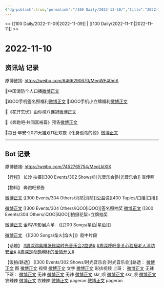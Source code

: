 ```yaml
---
{"dg-publish":true,"permalink":"/100 Daily/2022-11-10/","title":"2022-11-10","created":"2022-11-13T02:04:28.000+08:00","updated":"2023-04-11T14:46:32.000+08:00"}
---
```



<< [[100 Daily/2022-11-09\|2022-11-09]] | [[100 Daily/2022-11-11\|2022-11-11]] >>

# 2022-11-10

## 资讯站 记录

原博链接: https://weibo.com/6466290670/MeqWF40mA

💫中国消防个人口播[微博正文](https://m.weibo.cn/6466290670/4834196592005193)

💫iQOO手机签名照福利[微博正文](https://m.weibo.cn/6466290670/4834210948322102)
💫iQOO手机小立牌福利[微博正文](https://m.weibo.cn/6466290670/4834229948780011)

💫《花开忘忧》由你榜八连冠[微博正文](https://m.weibo.cn/6466290670/4834280242679997)

💫《奔跑吧·共同富裕篇》预告[微博正文](https://m.weibo.cn/6466290670/4834197011697949)

💫每日·早安-2021天猫双11狂欢夜《化身孤岛的鲸》[微博正文](https://m.weibo.cn/6466290670/4834176220007463)

---
## Bot 记录

原博链接: https://weibo.com/7452765754/MeqLklXIX

【行程】
长沙 拍摄[[300 Events/302 Shows/时光音乐会\|时光音乐会]] 宣传照

【物料】
[](http://weibo.com/5242381821/MelAPoHsA) 奔跑吧预告

[微博正文](http://weibo.com/3549916270/MeloF0iGe) [[300 Events/304 Others/消防\|消防]]公益说[[400 Topics/口播\|口播]]

[微博正文](http://weibo.com/6960161079/MelBc8TL3) [[300 Events/304 Others/iQOO\|iQOO]]签名照抽奖
[微博正文](http://weibo.com/6378846558/MemjtlBrb) [[300 Events/304 Others/iQOO\|iQOO]]拍摄花絮+立牌抽奖

[微博正文](http://weibo.com/2715305503/MdDQd9taU) 金鸡VR影展片单-《[[200 Songs/星鱼\|星鱼]]》

[微博正文](https://weibo.com/5883814680/MeomtxqT8) 《[[200 Songs/焰火\|焰火]]》剧中片段

【话题】
[#周深邓紫棋张栋梁时光音乐会2路透#](https://s.weibo.com/weibo?q=%23%E5%91%A8%E6%B7%B1%E9%82%93%E7%B4%AB%E6%A3%8B%E5%BC%A0%E6%A0%8B%E6%A2%81%E6%97%B6%E5%85%89%E9%9F%B3%E4%B9%90%E4%BC%9A2%E8%B7%AF%E9%80%8F%23)
[#周深呼吁多关心独居老人消防安全#](https://s.weibo.com/weibo?q=%23%E5%91%A8%E6%B7%B1%E5%91%BC%E5%90%81%E5%A4%9A%E5%85%B3%E5%BF%83%E7%8B%AC%E5%B1%85%E8%80%81%E4%BA%BA%E6%B6%88%E9%98%B2%E5%AE%89%E5%85%A8%23)
[#周深是命韵峋环的爱情开关#](https://s.weibo.com/weibo?q=%23%E5%91%A8%E6%B7%B1%E6%98%AF%E5%91%BD%E9%9F%B5%E5%B3%8B%E7%8E%AF%E7%9A%84%E7%88%B1%E6%83%85%E5%BC%80%E5%85%B3%23)

【饭拍/路透】
[[300 Events/302 Shows/时光音乐会\|时光音乐会]]路透：
[微博正文](http://weibo.com/5367837096/Mems8cTG2) 图
[微博正文](http://weibo.com/5212464514/Melk6fg3g) 视频
[微博正文](https://m.weibo.cn/6240119883/4834077586228833) 文字
[微博正文](http://weibo.com/5245144612/MemviaUcP) 彩排视频
上班：
[微博正文](http://weibo.com/7495641082/MenJl28lI) 无辣
下班：
[微博正文](http://weibo.com/7495641082/MekU406bl) 无辣
[微博正文](http://weibo.com/7495641082/MepBTecVn) 无辣
[微博正文](http://weibo.com/6433509682/MeppMadya) skr_呗
[微博正文](http://weibo.com/6433509682/MepYJyYxa) skr_呗
[微博正文](https://m.weibo.cn/7628792895/4834178757828860) 农辣辣
[微博正文](http://weibo.com/7628792895/Mep5V6Ppj) 农辣辣
[微博正文](http://weibo.com/7633014126/MekAq06LX) pageran
[微博正文](http://weibo.com/7633014126/MepGcC98z) pageran
